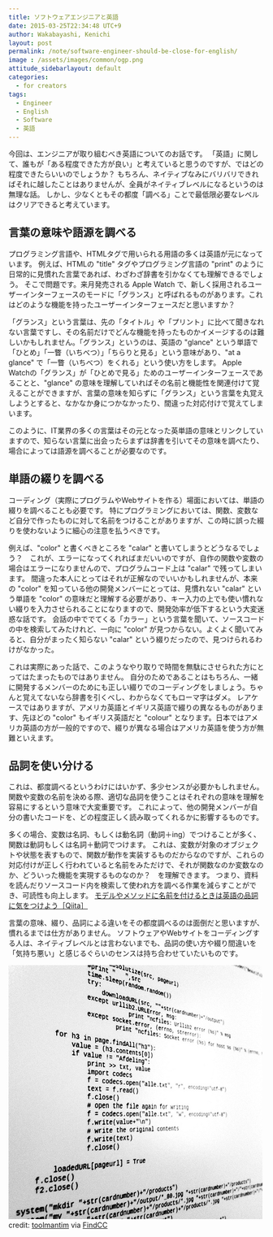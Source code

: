 ```yaml
---
title: ソフトウェアエンジニアと英語
date: 2015-03-25T22:34:48 UTC+9
author: Wakabayashi, Kenichi
layout: post
permalink: /note/software-engineer-should-be-close-for-english/
image : /assets/images/common/ogp.png
attitude_sidebarlayout: default
categories:
  - for creators
tags:
  - Engineer
  - English
  - Software
  - 英語
---
```

今回は、エンジニアが取り組むべき英語についてのお話です。
「英語」に関して、誰もが「ある程度できた方が良い」と考えていると思うのですが、ではどの程度できたらいいのでしょうか？
もちろん、ネイティブなみにバリバリできればそれに越したことはありませんが、全員がネイティブレベルになるというのは無理な話。
しかし、少なくともその都度「調べる」ことで最低限必要なレベルはクリアできると考えています。

## 言葉の意味や語源を調べる

プログラミング言語や、HTMLタグで用いられる用語の多くは英語が元になっています。
例えば、HTMLの "title" タグやプログラミング言語の "print" のように日常的に見慣れた言葉であれば、わざわざ辞書を引かなくても理解できるでしょう。
そこで問題です。来月発売される Apple Watch で、新しく採用されるユーザーインターフェースのモードに「グランス」と呼ばれるものがあります。これはどのような機能を持ったユーザーインターフェースだと思いますか？

「グランス」という言葉は、先の「タイトル」や「プリント」に比べて聞きなれない言葉ですし、その名前だけでどんな機能を持ったものかイメージするのは難しいかもしれません。「グランス」というのは、英語の "glance" という単語で「ひとめ」「一瞥（いちべつ）」「ちらりと見る」という意味があり、"at a glance" で「一瞥（いちべつ）をくれる」という使い方をします。
Apple Watchの「グランス」が「ひとめで見る」ためのユーザーインターフェースであることと、"glance" の意味を理解していればその名前と機能性を関連付けて覚えることができますが、言葉の意味を知らずに「グランス」という言葉を丸覚えしようとすると、なかなか身につかなかったり、間違った対応付けで覚えてしまいます。

このように、IT業界の多くの言葉はその元となった英単語の意味とリンクしていますので、知らない言葉に出会ったらまずは辞書を引いてその意味を調べたり、場合によっては語源を調べることが必要なのです。

## 単語の綴りを調べる
コーディング（実際にプログラムやWebサイトを作る）場面においては、単語の綴りを調べることも必要です。
特にプログラミングにおいては、関数、変数など自分で作ったものに対して名前をつけることがありますが、この時に誤った綴りを使わないように細心の注意を払うべきです。

例えば、"color" と書くべきところを "calar" と書いてしまうとどうなるでしょう？　これが、エラーになってくれればまだいいのですが、自作の関数や変数の場合はエラーになりませんので、プログラムコード上は "calar" で残ってしまいます。
間違った本人にとってはそれが正解なのでいいかもしれませんが、本来の "color" を知っている他の開発メンバーにとっては、見慣れない "calar" という単語を "color" の意味だと理解する必要があり、キー入力の上でも使い慣れない綴りを入力させられることになりますので、開発効率が低下するという大変迷惑な話です。
会話の中ででてくる「カラー」という言葉を聞いて、ソースコードの中を検索してみたけれど、一向に "color" が見つからない。よくよく聞いてみると、自分がまったく知らない "calar" という綴りだったので、見つけられるわけがなかった。

これは実際にあった話で、このようなやり取りで時間を無駄にさせられた方にとってはたまったものではありません。
自分のためであることはもちろん、一緒に開発するメンバーのためにも正しい綴りでのコーディングをしましょう。ちゃんと覚えてないなら辞書を引くべし、わからなくてもローマ字はダメ。
レアケースではありますが、アメリカ英語とイギリス英語で綴りの異なるものがあります、先ほどの "color" もイギリス英語だと "colour" となります。日本ではアメリカ英語の方が一般的ですので、綴りが異なる場合はアメリカ英語を使う方が無難といえます。

## 品詞を使い分ける
これは、都度調べるというわけにはいかず、多少センスが必要かもしれません。
関数や変数の名前を決める際、適切な品詞を使うことはそれぞれの意味を理解を容易にするという意味で大変重要です。
これによって、他の開発メンバーが自分の書いたコードを、どの程度正しく読み取ってくれるかに影響するものです。

多くの場合、変数は名詞、もしくは動名詞（動詞＋ing）でつけることが多く、関数は動詞もしくは名詞＋動詞でつけます。
これは、変数が対象のオブジェクトや状態を表すもので、関数が動作を実装するものだからなのですが、これらの対応付けが正しく行われていると名前をみただけで、それが関数なのか変数なのか、どういった機能を実現するものなのか？　を理解できます。
つまり、資料を読んだりソースコード内を検索して使われ方を調べる作業を減らすことができ、可読性も向上します。
[モデルやメソッドに名前を付けるときは英語の品詞に気をつけよう［Qiita］](http://qiita.com/jnchito/items/459d58ba652bf4763820)

言葉の意味、綴り、品詞による違いをその都度調べるのは面倒だと思いますが、慣れるまでは仕方がありません。
ソフトウェアやWebサイトをコーディングする人は、ネイティブレベルとは言わないまでも、品詞の使い方や綴り間違いを「気持ち悪い」と感じるぐらいのセンスは持ち合わせていたいものです。

![code](/assets/images/2015/03/code.jpg)
credit: [toolmantim](http://www.flickr.com/photos/57794886@N00/6170448143/) via [FindCC](http://findcc.net)
